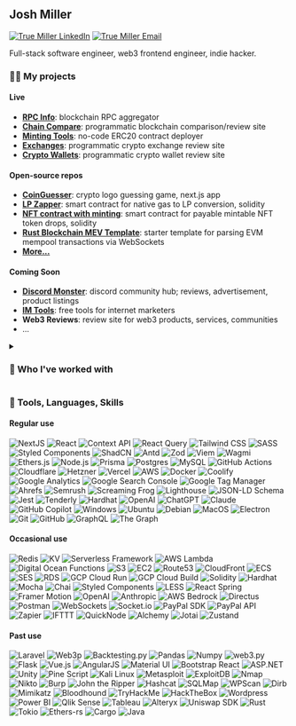 <h2>Josh Miller</h2> 

[![True Miller LinkedIn](https://img.shields.io/badge/-LinkedIn-blue?style=flat-square&logo=Linkedin&logoColor=white&link=https://www.linkedin.com/in/pireseduardo/)](https://linkedin.com/in/truemiller)
[![True Miller Email](https://img.shields.io/badge/Gmail-Contact_Me-green?style=flat-square&logo=gmail&logoColor=FFFFFF&labelColor=red&color=white)](mailto://josh@truemiller.com)


Full-stack software engineer, web3 frontend engineer, indie hacker.

<h3>👨‍🏭 My projects</h3>

<h4>Live</h4>

- **[RPC Info](https://rpc.info)**: blockchain RPC aggregator
- **[Chain Compare](https://chain.compare)**: programmatic blockchain comparison/review site
- **[Minting Tools](https://minting.tools)**: no-code ERC20 contract deployer
- **[Exchanges](https://exchanges.gg)**: programmatic crypto exchange review site
- **[Crypto Wallets](https://cryptowallets.gg)**: programmatic crypto wallet review site

<h4>Open-source repos</h4>

- **[CoinGuesser](https://github.com/truemiller/coinguesser)**: crypto logo guessing game, next.js app
- **[LP Zapper](https://github.com/truemiller/lp-zapper)**: smart contract for native gas to LP conversion, solidity 
- **[NFT contract with minting](https://github.com/truemiller/nft-contract-with-minting)**: smart contract for payable mintable NFT token drops, solidity
- **[Rust Blockchain MEV Template](https://github.com/truemiller/rust-mev-template)**: starter template for parsing EVM mempool transactions via WebSockets
- **[More...](https://github.com/truemiller?tab=repositories&q=&type=public&language=&sort=)**

<h4>Coming Soon</h4>

- **[Discord Monster](https://discord.monster)**: discord community hub; reviews, advertisement, product listings
- **[IM Tools](https://im.tools)**: free tools for internet marketers
- **Web3 Reviews**: review site for web3 products, services, communities
- ...

<details>
 <summary><h3>🤝 Who I've worked with</h3></summary>
 
- **[Valory](https://valory.xyz)** (senior web3 frontend engineer &mdash; [Olas](https://olas.network), [Pearl](https://olas.network/operate))
- **[Ava Labs](https://avalabs.org)** (mid web3 frontend engineer &mdash; [Core](https://core.app) and [Subnets Explorer](https://subnets.avax.network))
- **[Elk Finance](https://elk.finance)** (junior web3 frontend engineer, business development, content creator &mdash; [ElkDex v2](https://app.elk.finance), [Elk Bridge Dashboard](https://dashboard.elk.finance))
- **[PwC](https://pwc.co.uk)** (senior assiociate, full-stack developer, AI, BI, ETL, UI/UX designer)
- **[Teddy Cash](https://teddy.cash)** (strategic advice, business development, frontend contributions, content creation)
- **[Lydia Finance](http://lydia.finance)** (content creation)
- **AVME** (content creation, whitepaper)
- **[Penguin Finance](https://penguin.finance)** (content creation)
- **[ROME Blockchain](https://romeblockchain.com/)** (podcast feature)
- **[Pangolin Exchange](https://pangolin.exchange)** (podcast feature, podcast host, SEO audit)
- **[Yield Yak](https://yieldyak.com)** (content creation, content marketing)
- **Avalanche Today** (editor, copywriter, BD, sales)
- **Avaware** (advisor, business development, content creation)
- **[Elk Finance](https://elk.finance)** (bridge analytics dashboard)
- **SONIC (AVAXRush)** (marketer, content creator, BD)
  
</details>

<h3>🧰 Tools, Languages, Skills</h3>

<h4>Regular use</h4>

![NextJS](https://img.shields.io/badge/NextJS-000000?style=for-the-badge&logo=nextdotjs&logoColor=white)
![React](https://img.shields.io/badge/React-20232A?style=for-the-badge&logo=react&logoColor=61DAFB)
![Context API](https://img.shields.io/badge/Context_API-20232A?style=for-the-badge&logo=react&logoColor=61DAFB)
![React Query](https://img.shields.io/badge/React_Query-FF4154?style=for-the-badge&logo=reactquery&logoColor=white)
![Tailwind CSS](https://img.shields.io/badge/Tailwind_CSS-38B2AC?style=for-the-badge&logo=tailwind-css&logoColor=white)
![SASS](https://img.shields.io/badge/SASS-CC6699?style=for-the-badge&logo=sass&logoColor=white)
![Styled Components](https://img.shields.io/badge/Styled_Components-DB7093?style=for-the-badge&logo=styled-components&logoColor=white)
![ShadCN](https://img.shields.io/badge/ShadCN-000000?style=for-the-badge&logo=shadcn&logoColor=white)
![Antd](https://img.shields.io/badge/Antd-0170FE?style=for-the-badge&logo=ant-design&logoColor=white)
![Zod](https://img.shields.io/badge/Zod-000000?style=for-the-badge)
![Viem](https://img.shields.io/badge/Viem-000000?style=for-the-badge)
![Wagmi](https://img.shields.io/badge/Wagmi-000000?style=for-the-badge)
![Ethers.js](https://img.shields.io/badge/Ethers.js-3C3C3D?style=for-the-badge&logo=ethereum&logoColor=white)
![Node.js](https://img.shields.io/badge/Node.js-339933?style=for-the-badge&logo=nodedotjs&logoColor=white)
![Prisma](https://img.shields.io/badge/Prisma-2D3748?style=for-the-badge&logo=prisma&logoColor=white)
![Postgres](https://img.shields.io/badge/Postgres-4169E1?style=for-the-badge&logo=postgresql&logoColor=white)
![MySQL](https://img.shields.io/badge/MySQL-4479A1?style=for-the-badge&logo=mysql&logoColor=white)
![GitHub Actions](https://img.shields.io/badge/GitHub_Actions-2088FF?style=for-the-badge&logo=github-actions&logoColor=white)
![Cloudflare](https://img.shields.io/badge/Cloudflare-F38020?style=for-the-badge&logo=cloudflare&logoColor=white)
![Hetzner](https://img.shields.io/badge/Hetzner-DC143C?style=for-the-badge&logo=hetzner&logoColor=white)
![Vercel](https://img.shields.io/badge/Vercel-000000?style=for-the-badge&logo=vercel&logoColor=white)
![AWS](https://img.shields.io/badge/AWS-232F3E?style=for-the-badge&logo=amazon-aws&logoColor=white)
![Docker](https://img.shields.io/badge/Docker-2496ED?style=for-the-badge&logo=docker&logoColor=white)
![Coolify](https://img.shields.io/badge/Coolify-000000?style=for-the-badge)
![Google Analytics](https://img.shields.io/badge/Google_Analytics-E37400?style=for-the-badge&logo=google-analytics&logoColor=white)
![Google Search Console](https://img.shields.io/badge/Google_Search_Console-4285F4?style=for-the-badge&logo=google&logoColor=white)
![Google Tag Manager](https://img.shields.io/badge/Google_Tag_Manager-246FDB?style=for-the-badge&logo=google-tag-manager&logoColor=white)
![Ahrefs](https://img.shields.io/badge/Ahrefs-0072F5?style=for-the-badge&logo=ahrefs&logoColor=white)
![Semrush](https://img.shields.io/badge/Semrush-E34133?style=for-the-badge&logo=semrush&logoColor=white)
![Screaming Frog](https://img.shields.io/badge/Screaming_Frog-00FF00?style=for-the-badge)
![Lighthouse](https://img.shields.io/badge/Lighthouse-F44B21?style=for-the-badge&logo=lighthouse&logoColor=white)
![JSON-LD Schema](https://img.shields.io/badge/JSON--LD_Schema-000000?style=for-the-badge)
![Jest](https://img.shields.io/badge/Jest-C21325?style=for-the-badge&logo=jest&logoColor=white)
![Tenderly](https://img.shields.io/badge/Tenderly-5945FF?style=for-the-badge&logo=tenderly&logoColor=white)
![Hardhat](https://img.shields.io/badge/Hardhat-FFF?style=for-the-badge&logo=ethereum&logoColor=black)
![OpenAI](https://img.shields.io/badge/OpenAI-412991?style=for-the-badge&logo=openai&logoColor=white)
![ChatGPT](https://img.shields.io/badge/ChatGPT-34A853?style=for-the-badge&logo=chatgpt&logoColor=white)
![Claude](https://img.shields.io/badge/Claude-FFD700?style=for-the-badge)
![GitHub Copilot](https://img.shields.io/badge/GitHub_Copilot-5C5C5C?style=for-the-badge&logo=github&logoColor=white)
![Windows](https://img.shields.io/badge/Windows-0078D6?style=for-the-badge&logo=windows&logoColor=white)
![Ubuntu](https://img.shields.io/badge/Ubuntu-E95420?style=for-the-badge&logo=ubuntu&logoColor=white)
![Debian](https://img.shields.io/badge/Debian-A81D33?style=for-the-badge&logo=debian&logoColor=white)
![MacOS](https://img.shields.io/badge/MacOS-000000?style=for-the-badge&logo=apple&logoColor=white)
![Electron](https://img.shields.io/badge/Electron-47848F?style=for-the-badge&logo=electron&logoColor=white)
![Git](https://img.shields.io/badge/Git-F05032?style=for-the-badge&logo=git&logoColor=white)
![GitHub](https://img.shields.io/badge/GitHub-181717?style=for-the-badge&logo=github&logoColor=white)
![GraphQL](https://img.shields.io/badge/GraphQL-E10098?style=for-the-badge&logo=graphql&logoColor=white)
![The Graph](https://img.shields.io/badge/The_Graph-0055FF?style=for-the-badge&logo=the-graph&logoColor=white)

<h4>Occasional use</h4>
 
![Redis](https://img.shields.io/badge/Redis-DC382D?style=for-the-badge&logo=redis&logoColor=white)
![KV](https://img.shields.io/badge/KV-DC382D?style=for-the-badge&logo=redis&logoColor=white)
![Serverless Framework](https://img.shields.io/badge/Serverless-000000?style=for-the-badge&logo=serverless&logoColor=white)
![AWS Lambda](https://img.shields.io/badge/AWS_Lambda-FF9900?style=for-the-badge&logo=amazon-aws&logoColor=white)
![Digital Ocean Functions](https://img.shields.io/badge/DigitalOcean_Functions-0080FF?style=for-the-badge&logo=digitalocean&logoColor=white)
![S3](https://img.shields.io/badge/AWS_S3-569A31?style=for-the-badge&logo=amazon-s3&logoColor=white)
![EC2](https://img.shields.io/badge/AWS_EC2-FF9900?style=for-the-badge&logo=amazon-ec2&logoColor=white)
![Route53](https://img.shields.io/badge/AWS_Route_53-232F3E?style=for-the-badge&logo=amazon-aws&logoColor=white)
![CloudFront](https://img.shields.io/badge/AWS_CloudFront-FF9900?style=for-the-badge&logo=amazon-aws&logoColor=white)
![ECS](https://img.shields.io/badge/AWS_ECS-FF9900?style=for-the-badge&logo=amazon-aws&logoColor=white)
![SES](https://img.shields.io/badge/AWS_SES-569A31?style=for-the-badge&logo=amazon-ses&logoColor=white)
![RDS](https://img.shields.io/badge/AWS_RDS-527FFF?style=for-the-badge&logo=amazon-rds&logoColor=white)
![GCP Cloud Run](https://img.shields.io/badge/GCP_Cloud_Run-4285F4?style=for-the-badge&logo=google-cloud&logoColor=white)
![GCP Cloud Build](https://img.shields.io/badge/GCP_Cloud_Build-4285F4?style=for-the-badge&logo=google-cloud&logoColor=white)
![Solidity](https://img.shields.io/badge/Solidity-363636?style=for-the-badge&logo=solidity&logoColor=white)
![Hardhat](https://img.shields.io/badge/Hardhat-FFF?style=for-the-badge&logo=ethereum&logoColor=black)
![Mocha](https://img.shields.io/badge/Mocha-8D6748?style=for-the-badge&logo=mocha&logoColor=white)
![Chai](https://img.shields.io/badge/Chai-A30701?style=for-the-badge&logo=chai&logoColor=white)
![Styled Components](https://img.shields.io/badge/Styled_Components-DB7093?style=for-the-badge&logo=styled-components&logoColor=white)
![LESS](https://img.shields.io/badge/LESS-1D365D?style=for-the-badge&logo=less&logoColor=white)
![React Spring](https://img.shields.io/badge/React_Spring-000000?style=for-the-badge&logo=react&logoColor=61DAFB)
![Framer Motion](https://img.shields.io/badge/Framer_Motion-0055FF?style=for-the-badge&logo=framer&logoColor=white)
![OpenAI](https://img.shields.io/badge/OpenAI-412991?style=for-the-badge&logo=openai&logoColor=white)
![Anthropic](https://img.shields.io/badge/Anthropic-000000?style=for-the-badge)
![AWS Bedrock](https://img.shields.io/badge/AWS_Bedrock-232F3E?style=for-the-badge&logo=amazon-aws&logoColor=white)
![Directus](https://img.shields.io/badge/Directus-263238?style=for-the-badge&logo=directus&logoColor=white)
![Postman](https://img.shields.io/badge/Postman-FF6C37?style=for-the-badge&logo=postman&logoColor=white)
![WebSockets](https://img.shields.io/badge/node:ws-000000?style=for-the-badge&logo=nodedotjs&logoColor=white)
![Socket.io](https://img.shields.io/badge/Socket.io-010101?style=for-the-badge&logo=socket.io&logoColor=white)
![PayPal SDK](https://img.shields.io/badge/PayPal_SDK-00457C?style=for-the-badge&logo=paypal&logoColor=white)
![PayPal API](https://img.shields.io/badge/PayPal_API-003087?style=for-the-badge&logo=paypal&logoColor=white)
![Zapier](https://img.shields.io/badge/Zapier-FF4A00?style=for-the-badge&logo=zapier&logoColor=white)
![IFTTT](https://img.shields.io/badge/IFTTT-000000?style=for-the-badge&logo=ifttt&logoColor=white)
![QuickNode](https://img.shields.io/badge/QuickNode-1769FF?style=for-the-badge&logo=quicknode&logoColor=white)
![Alchemy](https://img.shields.io/badge/Alchemy-0A0A0A?style=for-the-badge&logo=alchemy&logoColor=white)
![Jotai](https://img.shields.io/badge/Jotai-000000?style=for-the-badge&logo=react&logoColor=61DAFB)
![Zustand](https://img.shields.io/badge/Zustand-000000?style=for-the-badge&logo=react&logoColor=61DAFB)
 
<h4>Past use</h4> 
 
![Laravel](https://img.shields.io/badge/Laravel-FF2D20?style=for-the-badge&logo=laravel&logoColor=white)
![Web3p](https://img.shields.io/badge/Web3p-000000?style=for-the-badge&logo=web3p&logoColor=white)
![Backtesting.py](https://img.shields.io/badge/Backtesting.py-000000?style=for-the-badge)
![Pandas](https://img.shields.io/badge/Pandas-150458?style=for-the-badge&logo=pandas&logoColor=white)
![Numpy](https://img.shields.io/badge/Numpy-013243?style=for-the-badge&logo=numpy&logoColor=white)
![web3.py](https://img.shields.io/badge/web3.py-333?style=for-the-badge)
![Flask](https://img.shields.io/badge/Flask-000000?style=for-the-badge&logo=flask&logoColor=white)
![Vue.js](https://img.shields.io/badge/Vue.js-4FC08D?style=for-the-badge&logo=vue-dot-js&logoColor=white)
![AngularJS](https://img.shields.io/badge/AngularJS-E23237?style=for-the-badge&logo=angularjs&logoColor=white)
![Material UI](https://img.shields.io/badge/Material_UI-007FFF?style=for-the-badge&logo=mui&logoColor=white)
![Bootstrap React](https://img.shields.io/badge/Bootstrap_React-563D7C?style=for-the-badge&logo=bootstrap&logoColor=white)
![ASP.NET](https://img.shields.io/badge/ASP.NET-512BD4?style=for-the-badge&logo=dotnet&logoColor=white)
![Unity](https://img.shields.io/badge/Unity-000000?style=for-the-badge&logo=unity&logoColor=white)
![Pine Script](https://img.shields.io/badge/TradingView-Pine_Script-0091E6?style=for-the-badge&logo=tradingview&logoColor=white)
![Kali Linux](https://img.shields.io/badge/Kali_Linux-557C94?style=for-the-badge&logo=kalilinux&logoColor=white)
![Metasploit](https://img.shields.io/badge/Metasploit-3072B3?style=for-the-badge)
![ExploitDB](https://img.shields.io/badge/ExploitDB-000000?style=for-the-badge)
![Nmap](https://img.shields.io/badge/Nmap-4682B4?style=for-the-badge&logo=nmap&logoColor=white)
![Nikto](https://img.shields.io/badge/Nikto-000000?style=for-the-badge)
![Burp](https://img.shields.io/badge/Burp_Suite-FF7043?style=for-the-badge&logo=burpsuite&logoColor=white)
![John the Ripper](https://img.shields.io/badge/John_the_Ripper-000000?style=for-the-badge)
![Hashcat](https://img.shields.io/badge/Hashcat-000000?style=for-the-badge)
![SQLMap](https://img.shields.io/badge/SQLMap-000000?style=for-the-badge)
![WPScan](https://img.shields.io/badge/WPScan-000000?style=for-the-badge&logo=wordpress&logoColor=white)
![Dirb](https://img.shields.io/badge/Dirb-000000?style=for-the-badge)
![Mimikatz](https://img.shields.io/badge/Mimikatz-000000?style=for-the-badge)
![Bloodhound](https://img.shields.io/badge/Bloodhound-000000?style=for-the-badge)
![TryHackMe](https://img.shields.io/badge/TryHackMe-111?style=for-the-badge&logo=tryhackme&logoColor=white)
![HackTheBox](https://img.shields.io/badge/HackTheBox-9FEF00?style=for-the-badge&logo=hack-the-box&logoColor=black)
![Wordpress](https://img.shields.io/badge/Wordpress-21759B?style=for-the-badge&logo=wordpress&logoColor=white)
![Power BI](https://img.shields.io/badge/Power_BI-F2C811?style=for-the-badge&logo=power-bi&logoColor=white)
![Qlik Sense](https://img.shields.io/badge/Qlik_Sense-3FA9F5?style=for-the-badge&logo=qlik&logoColor=white)
![Tableau](https://img.shields.io/badge/Tableau-E97627?style=for-the-badge&logo=tableau&logoColor=white)
![Alteryx](https://img.shields.io/badge/Alteryx-276DC3?style=for-the-badge&logo=alteryx&logoColor=white)
![Uniswap SDK](https://img.shields.io/badge/Uniswap_SDK-FF007A?style=for-the-badge&logo=uniswap&logoColor=white)
![Rust](https://img.shields.io/badge/Rust-000000?style=for-the-badge&logo=rust&logoColor=white)
![Tokio](https://img.shields.io/badge/Tokio-000000?style=for-the-badge)
![Ethers-rs](https://img.shields.io/badge/Ethers_rs-000000?style=for-the-badge)
![Cargo](https://img.shields.io/badge/Cargo-000000?style=for-the-badge&logo=rust&logoColor=white)
![Java](https://img.shields.io/badge/Java-007396?style=for-the-badge&logo=java&logoColor=white)
